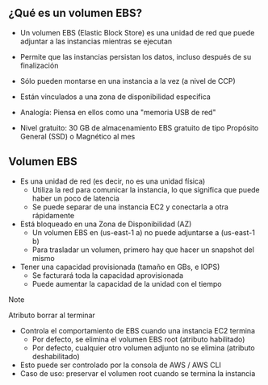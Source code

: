 ## ¿Qué es un volumen EBS?

- Un volumen EBS (Elastic Block Store) es una unidad de red que puede adjuntar a las instancias mientras se ejecutan
- Permite que las instancias persistan los datos, incluso después de su finalización
- Sólo pueden montarse en una instancia a la vez (a nivel de CCP)
- Están vinculados a una zona de disponibilidad especifica

- Analogía: Piensa en ellos como una "memoria USB de red"
- Nivel gratuito: 30 GB  de almacenamiento EBS gratuito de tipo Propósito General (SSD) o Magnético al mes

## Volumen EBS

- Es una unidad de red (es decir, no es una unidad física)
	- Utiliza la red para comunicar la instancia, lo que significa que puede haber un poco de latencia
	- Se puede separar de una instancia EC2 y conectarla a otra rápidamente 
- Está bloqueado en una Zona de Disponibilidad (AZ)
	- Un volumen EBS en (us-east-1 a) no puede adjuntarse a (us-east-1 b)
	- Para trasladar un volumen, primero hay que hacer un snapshot del mismo
- Tener una capacidad provisionada (tamaño en GBs, e IOPS)
	- Se facturará toda la capacidad aprovisionada
	- Puede aumentar la capacidad de la unidad con el tiempo
	  
	  

> [!NOTE]
> Atributo borrar al terminar
> - Controla el comportamiento de EBS cuando una instancia EC2 termina
> 	- Por defecto, se elimina el volumen EBS root (atributo habilitado)
> 	- Por defecto, cualquier otro volumen adjunto no se elimina (atributo deshabilitado)
> - Esto puede ser controlado por la consola de AWS / AWS CLI
> - Caso de uso: preservar el volumen root cuando se termina la instancia


